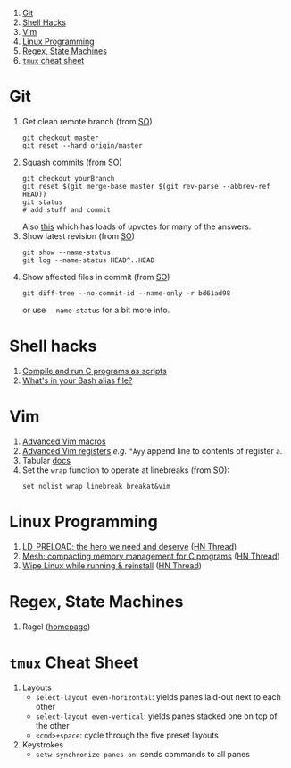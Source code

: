 1. [Git](#Git)
1. [Shell Hacks](#ShellHacks)
1. [Vim](#Vim)
1. [Linux Programming](#LinuxProgramming)
1. [Regex, State Machines](#RegexStateMachines)
1. [`tmux` cheat sheet](#TmuxCheatSheet)

<a name="Git"></a>
# Git
1. Get clean remote branch (from [SO](https://stackoverflow.com/a/5657500))
    ```
    git checkout master
    git reset --hard origin/master
    ```
1. Squash commits (from [SO](https://stackoverflow.com/a/25357146))
    ```
    git checkout yourBranch
    git reset $(git merge-base master $(git rev-parse --abbrev-ref HEAD))
    git status
    # add stuff and commit
    ```
    Also [this](https://stackoverflow.com/questions/5189560/squash-my-last-x-commits-together-using-git) which has loads of upvotes for many of the answers. 
1. Show latest revision (from [SO](https://stackoverflow.com/questions/2231546/git-see-my-last-commit))
    ```
    git show --name-status
    git log --name-status HEAD^..HEAD
    ```
1. Show affected files in commit (from [SO](https://stackoverflow.com/a/424142))
    ```
    git diff-tree --no-commit-id --name-only -r bd61ad98
    ```
    or use `--name-status` for a bit more info. 

<a name="ShellHacks"></a>
# Shell hacks

1. [Compile and run C programs as scripts](https://news.ycombinator.com/item?id=9144467)
1. [What's in your Bash alias file?](https://news.ycombinator.com/item?id=18898523)

<a name="Vim"></a>
# Vim

1. [Advanced Vim macros](https://sanctum.geek.nz/arabesque/advanced-vim-macros/)
1. [Advanced Vim registers](https://sanctum.geek.nz/arabesque/advanced-vim-registers/) _e.g._ `"Ayy` append line to contents of register `a`.
1. Tabular [docs](https://raw.githubusercontent.com/godlygeek/tabular/master/doc/Tabular.txt)
1. Set the `wrap` function to operate at linebreaks (from [SO](https://stackoverflow.com/a/19624717)):
    ```
    set nolist wrap linebreak breakat&vim
    ```


<a name="LinuxProgramming"></a>
# Linux Programming

1. [LD_PRELOAD: the hero we need and deserve](https://blog.jessfraz.com/post/ld_preload/) ([HN Thread](https://news.ycombinator.com/item?id=19187417))
1. [Mesh: compacting memory management for C programs](https://arxiv.org/abs/1902.04738) ([HN Thread](https://news.ycombinator.com/item?id=19182779))
1. [Wipe Linux while running & reinstall](http://unix.stackexchange.com/a/227318/189858) ([HN Thread](https://news.ycombinator.com/item?id=13622301))


<a name="RegexStateMachines"></a>
# Regex, State Machines

1. Ragel ([homepage](http://www.colm.net/files/ragel/))


<a name="TmuxCheatSheet"></a>
# `tmux` Cheat Sheet

1. Layouts
   * `select-layout even-horizontal`: yields panes laid-out next to each other
   * `select-layout even-vertical`: yields panes stacked one on top of the other
   * `<cmd>+space`: cycle through the five preset layouts
1. Keystrokes
   * `setw synchronize-panes on`: sends commands to all panes

